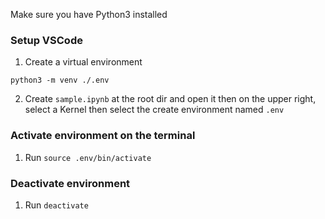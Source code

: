 Make sure you have Python3 installed

### Setup VSCode
1. Create a virtual environment
```
python3 -m venv ./.env
```

2. Create `sample.ipynb` at the root dir and open it 
   then on the upper right, select a Kernel
   then select the create environment named `.env`


### Activate environment on the terminal
1. Run `source .env/bin/activate`


### Deactivate environment
1. Run `deactivate`